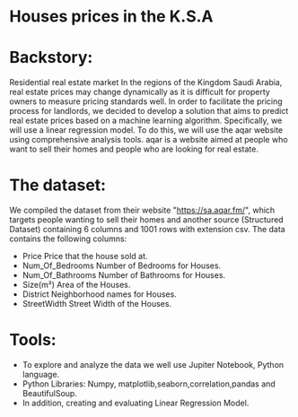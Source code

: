 # Houses prices in the K.S.A

# Backstory: 

Residential real estate market In the regions of the Kingdom Saudi Arabia, real estate prices may change dynamically as it is difficult for property owners to measure pricing standards well. In order to facilitate the pricing process for landlords, we decided to develop a solution that aims to predict real estate prices based on a machine learning algorithm. Specifically, we will use a linear regression model. To do this, we will use the aqar website using comprehensive analysis tools. aqar is a website aimed at people who want to sell their homes and people who are looking for real estate.

# The dataset: 

We compiled the dataset from their website "https://sa.aqar.fm/", which targets people wanting to sell their homes and another source (Structured Dataset) containing 6 columns and 1001 rows with extension csv. The data contains the following columns:

- Price              Price that the house sold at.
- Num_Of_Bedrooms    Number of Bedrooms for Houses.
- Num_Of_Bathrooms   Number of Bathrooms for Houses.
- Size(m²)           Area of the Houses.
- District           Neighborhood names for Houses.
- StreetWidth        Street Width of the Houses.

# Tools:

- To explore and analyze the data we well use Jupiter Notebook, Python language. 
- Python Libraries: Numpy, matplotlib,seaborn,correlation,pandas and BeautifulSoup.
- In addition, creating and evaluating Linear Regression Model.
